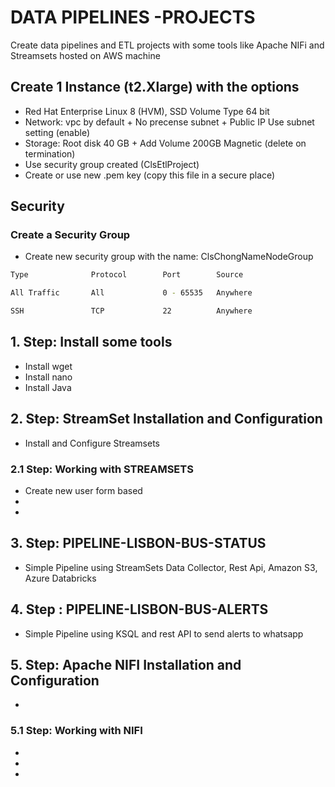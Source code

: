 # DATA PIPELINES -PROJECTS
Create data pipelines and ETL projects with some tools like Apache NIFi and Streamsets hosted on AWS machine


## Create 1 Instance (t2.Xlarge) with the options
* Red Hat Enterprise Linux 8 (HVM), SSD Volume Type 64 bit
* Network: vpc by default + No precense subnet + Public IP Use subnet  setting (enable)
* Storage: Root disk 40 GB + Add Volume 200GB Magnetic (delete on termination)
* Use security group created (ClsEtlProject)
* Create or use new .pem key (copy this file in a secure place)

## Security

### Create a Security Group

* Create new security group with the name: ClsChongNameNodeGroup
```bash
Type              Protocol        Port        Source

All Traffic       All             0 - 65535   Anywhere   

SSH               TCP             22          Anywhere
```

## 1. Step: Install some tools
  * Install wget
  * Install nano
  * Install Java

## 2. Step: StreamSet Installation and Configuration
  * Install and Configure Streamsets 
  
### 2.1 Step: Working with STREAMSETS
  * Create new user form based 
  * 
  *  
  
## 3. Step: PIPELINE-LISBON-BUS-STATUS
  * Simple Pipeline using StreamSets Data Collector, Rest Api, Amazon S3, Azure Databricks
  
## 4. Step : PIPELINE-LISBON-BUS-ALERTS 
  * Simple Pipeline using KSQL and rest API to send alerts to whatsapp
  
## 5. Step: Apache NIFI Installation and Configuration
  * 
  
### 5.1 Step: Working with NIFI
  *  
  * 
  *
  



